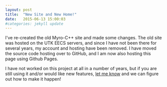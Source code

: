 ```yaml
---
layout: post
title:  "New Site and New Home!"
date:   2015-06-13 15:00:03
#categories: jekyll update
---
```


I've re-created the old Myro-C++ site and made some changes. 
The old site was hosted on the UTK EECS servers, and since I have not been there for several years, my account and hosting have been removed. 
I have moved the source code hosting over to GitHub, and I am now also hosting this page using Github Pages. 

I have not worked on this project at all in a number of years, but if you are still using it and/or would like new features, [let me know](mailto:john@johnami.com) and we can figure out how to make it happen!
